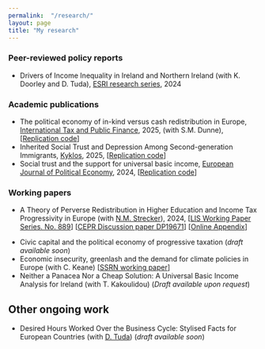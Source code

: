 ```yaml
---
permalink:  "/research/"
layout: page
title: "My research"
---
```

<head>
  <!-- Google tag (gtag.js) -->
<script async src="https://www.googletagmanager.com/gtag/js?id=G-XSH3BVKG0H"></script>
<script>
  window.dataLayer = window.dataLayer || [];
  function gtag(){dataLayer.push(arguments);}
  gtag('js', new Date());

  gtag('config', 'G-XSH3BVKG0H');
</script>
</head>


### Peer-reviewed policy reports  
- Drivers of Income Inequality in Ireland and Northern Ireland (with K. Doorley and D. Tuda), [ESRI research series](https://www.esri.ie/publications/drivers-of-income-inequality-in-ireland-and-northern-ireland), 2024

 <!--   - Media coverage: [The Irish Times](https://www.irishtimes.com/politics/2024/10/18/four-fifths-of-northern-irish-household-receive-more-in-benefits-than-they-pay-in-tax/), [RTÉ](https://www.rte.ie/news/business/2024/1018/1476087-income-esri/), Newstalk (Web) ([link 1](https://www.newstalk.com/podcasts/highlights-from-the-hard-shoulder/how-much-would-a-united-ireland-cost), [link 2](https://www.newstalk.com/news/ciara-kelly-united-ireland-will-be-like-a-financial-millstone-around-our-necks-1775307)), [Belfast Telegraph](https://www.belfasttelegraph.co.uk/news/republic-of-ireland/income-inequality-in-ireland-and-northern-ireland-very-similar-study/a2026592143.html), [The Irish News](https://www.irishnews.com/news/northern-ireland/income-inequality-in-ireland-and-northern-ireland-very-similar-study-MLU3CDQYBNERLHCDCPCRGDNUOI/), [Highland Radio (blog)](https://highlandradio.com/2024/10/18/esri-report-finds-income-inequality-very-similar-on-both-sides-of-border/)
    - Youtube presentation: [https://www.youtube.com/watch?v=iqLa8760Hmo](https://www.youtube.com/watch?v=iqLa8760Hmo) -->

### Academic publications
- The political economy of in-kind versus cash redistribution in Europe, [International Tax and Public Finance](https://doi.org/10.1007/s10797-025-09908-6), 2025, (with S.M. Dunne), [[Replication code](https://osf.io/6gn2c/)]
- Inherited Social Trust and Depression Among Second-generation Immigrants, [Kyklos](https://doi.org/10.1111/kykl.12453), 2025, [[Replication code](https://osf.io/xadt9/)]
- Social trust and the support for universal basic income, [European Journal of Political Economy](https://doi.org/10.1016/j.ejpoleco.2023.102495), 2024, [[Replication code](https://github.com/gubellom/replication-code-UBI-paper)]

### Working papers

- A Theory of Perverse Redistribution in Higher Education and Income Tax Progressivity in Europe (with [N.M. Strecker](https://sites.google.com/site/nmstrecker/)), 2024, [[LIS Working Paper Series. No. 889](https://www.lisdatacenter.org/wps/liswps/889.pdf)] [[CEPR Discussion paper DP19671](https://cepr.org/publications/dp19671)] [[Online Appendix](https://sites.google.com/site/nmstrecker/GS-OA?authuser=0)] 
<!--     - Previously circulated as: *Weakly Progressive: Disproportionate Higher Education Attendance and the Structure of Income Taxes*, 2022, [[UCD Centre for Economic Research Working Paper Series 2022,  WP22/26](https://hdl.handle.net/10419/296672)] -->
- Civic capital and the political economy of progressive taxation (*draft available soon*)
- Economic insecurity, greenlash and the demand for climate policies in Europe (with C. Keane) [[SSRN working paper](http://dx.doi.org/10.2139/ssrn.5111562 )] 
- Neither a Panacea Nor a Cheap Solution: A Universal Basic Income Analysis for Ireland (with T. Kakoulidou) (*Draft available upon request*)


## Other ongoing work
- Desired Hours Worked Over the Business Cycle: Stylised Facts for European Countries (with [D. Tuda](https://sites.google.com/view/doratuda)) (*draft available soon*)





